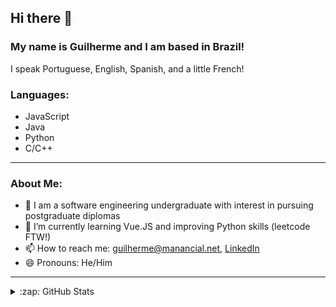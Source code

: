 
## Hi there 👋

### My name is Guilherme and I am based in Brazil!

I speak Portuguese, English, Spanish, and a little French!

### Languages:
- JavaScript
- Java
- Python
- C/C++

---

### About Me:
- 🔭 I am a software engineering undergraduate with interest in pursuing postgraduate diplomas
- 🌱 I’m currently learning Vue.JS and improving Python skills (leetcode FTW!)
- 📫 How to reach me: <guilherme@manancial.net>, [LinkedIn](https://www.linkedin.com/in/guilhermesjardim/)
- 😄 Pronouns: He/Him

---

<details>
  </br>
  <summary>:zap: GitHub Stats</summary>

  ![Anurag's GitHub stats](https://github-readme-stats.vercel.app/api?username=jardimguilherme&theme=tokyonight&show_icons=true)

</details>
